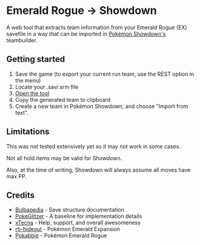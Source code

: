 # Emerald Rogue → Showdown

A web tool that extracts team information from your Emerald Rogue (EX) savefile in
a way that can be imported in [Pokémon Showdown's](https://pokemonshowdown.com) teambuilder.

## Getting started
 1. Save the game (to export your current run team, use the REST option in the menu)
 2. Locate your .sav/.srm file
 3. [Open the tool](https://gvirtu.github.io/er2s)
 4. Copy the generated team to clipboard
 5. Create a new team in Pokémon Showdown, and choose "Import from text".

## Limitations

This was not tested extensively yet so it may not work in some cases.

Not all hold items may be valid for Showdown.

Also, at the time of writing, Showdown will always assume all moves have max PP.

## Credits

 - [Bulbapedia](https://bulbapedia.bulbagarden.net/) - Save structure documentation
 - [PokeGlitzer](https://github.com/E-Sh4rk/PokeGlitzer) - A baseline for implementation details
 - [xTecna](https://github.com/xTecna) - Help, support, and overall awesomeness
 - [rh-hideout](https://github.com/rh-hideout) - Pokémon Emerald Expansion
 - [Pokabbie](https://github.com/pokabbie) - Pokémon Emerald Rogue
